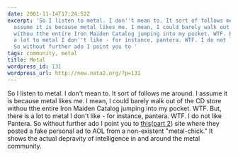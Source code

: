 ```yaml
---
date: 2001-11-14T17:24:52Z
excerpt: 'So I listen to metal. I don''t mean to. It sort of follows me around. I
  assume it is because metal likes me. I mean, I could barely walk out of the CD store
  withou tthe entire Iron Maiden Catalog jumping into my pocket. WTF. But, there is
  a lot to metal I don''t like - for instance, pantera. WTF. I do not like Pantera.
  So without further ado I point you to '
tags: community, metal
title: Metal
wordpress_id: 131
wordpress_url: http://new.nata2.org/?p=131
---
```


So I listen to metal. I don't mean to. It sort of follows me around. I assume it is because metal likes me. I mean, I could barely walk out of the CD store withou tthe entire Iron Maiden Catalog jumping into my pocket. WTF. But, there is a lot to metal I don't like - for instance, pantera. WTF. I do not like Pantera. So without further ado I point you to <a href="http://www.buddyhead.com/other/hessian/love/page/">this</a>(<a href="http://www.buddyhead.com/other/hessian/love/page2/">part 2</a>) site where they posted a fake personal ad to AOL from a non-existent "metal-chick." It shows the actual depravity of intelligence in and around the metal community. 
